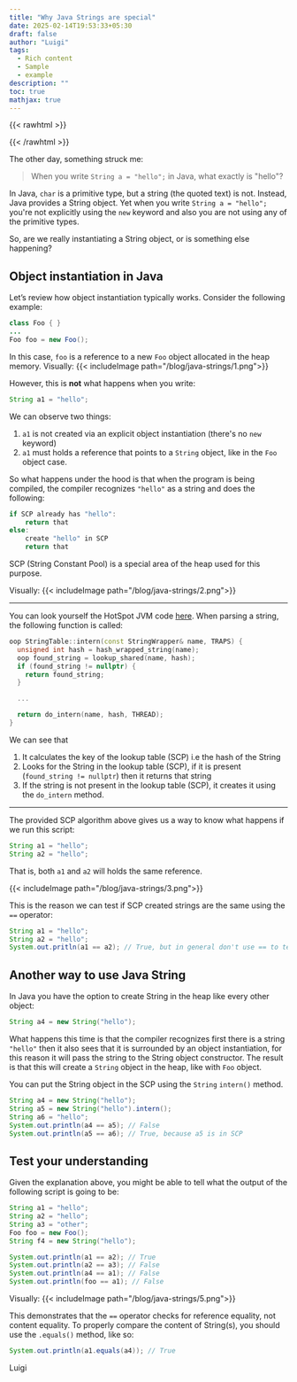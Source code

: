 ```yaml
---
title: "Why Java Strings are special"
date: 2025-02-14T19:53:33+05:30
draft: false
author: "Luigi"
tags:
  - Rich content
  - Sample
  - example
description: ""
toc: true
mathjax: true
---
```


{{< rawhtml >}} 
<script>
MathJax = {
	tex: {
		inlineMath: [["$", "$"]]
	}
};
</script>

<style>

body img{
    filter: invert(100%);
    mix-blend-mode: difference;
    background-color: #18191A; /* Questo diventa il nuovo "bianco" */
}
.navbar-brand img{
	filter: none;
	mix-blend-mode: normal;
}

</style>


    
{{< /rawhtml >}}

The other day, something struck me:

> When you write `String a = "hello";` in Java, what exactly is "hello"?

In Java, `char` is a primitive type, but a string (the quoted text) is not. 
Instead, Java provides a String object. Yet when you write `String a = "hello";` you're not explicitly using the `new` keyword and also you are not using any of the primitive types.
 
So, are we really instantiating a String object, or is something else happening?

## Object instantiation in Java
Let’s review how object instantiation typically works. Consider the following example:
```java
class Foo { }
...
Foo foo = new Foo();
```
In this case, `foo` is a reference to a new `Foo` object allocated in the heap memory.
Visually:
{{< includeImage path="/blog/java-strings/1.png">}}


However, this is **not** what happens when you write:
```java
String a1 = "hello";
```
We can observe two things:
1. `a1` is not created via an explicit object instantiation (there's no `new` keyword)
2. `a1` must holds a reference that points to a `String` object, like in the `Foo` object case.

So what happens under the hood is that when the program is being compiled, the compiler recognizes `"hello"` as a string and does the following:
```java
if SCP already has "hello":
	return that
else:
	create "hello" in SCP
	return that
```

SCP (String Constant Pool) is a special area of the heap used for this purpose. 

Visually:
{{< includeImage path="/blog/java-strings/2.png">}}

---
You can look yourself the HotSpot JVM code [here](https://github.com/openjdk/jdk/blob/master/src/hotspot/share/classfile/stringTable.cpp).
When parsing a string, the following function is called:

```cpp
oop StringTable::intern(const StringWrapper& name, TRAPS) {
  unsigned int hash = hash_wrapped_string(name);
  oop found_string = lookup_shared(name, hash);
  if (found_string != nullptr) {
    return found_string;
  }

  ...

  return do_intern(name, hash, THREAD);
}
```

We can see that
1. It calculates the key of the lookup table (SCP) i.e the hash of the String
2. Looks for the String in the lookup table (SCP), if it is present (`found_string != nullptr`) then it returns that string
3. If the string is not present in the lookup table (SCP), it creates it using the `do_intern` method.





---

The provided SCP algorithm above gives us a way to know what happens if we run this script:
```java
String a1 = "hello";
String a2 = "hello";
```

That is, both `a1` and `a2` will holds the same reference.

{{< includeImage path="/blog/java-strings/3.png">}}

This is the reason we can test if SCP created strings are the same using the `==` operator:
```java
String a1 = "hello";
String a2 = "hello";
System.out.pritln(a1 == a2); // True, but in general don't use == to test String equality
```


## Another way to use Java String
In Java you have the option to create String in the heap like every other object:
```java
String a4 = new String("hello");
```
What happens this time is that the compiler recognizes first there is a string `"hello"` then it also sees that it is surrounded by an object instantiation, for this reason it will pass the string to the String object constructor.
The result is that this will create a `String` object in the heap, like with `Foo` object.

You can put the String object in the SCP using the `String` `intern()` method.
```java
String a4 = new String("hello");
String a5 = new String("hello").intern();
String a6 = "hello";
System.out.println(a4 == a5); // False
System.out.println(a5 == a6); // True, because a5 is in SCP
```

## Test your understanding
Given the explanation above, you might be able to tell what the output  of the following script is going to be:
```java
String a1 = "hello";
String a2 = "hello";
String a3 = "other";
Foo foo = new Foo();
String f4 = new String("hello");

System.out.println(a1 == a2); // True
System.out.println(a2 == a3); // False
System.out.println(a4 == a1); // False
System.out.println(foo == a1); // False
```
Visually:
{{< includeImage path="/blog/java-strings/5.png">}}

This demonstrates that the `==` operator checks for reference equality, not content equality.
To properly compare the content of String(s), you should use the `.equals()` method, like so:
```java
System.out.println(a1.equals(a4)); // True
```


Luigi